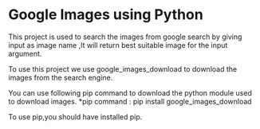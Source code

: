 # Google Images using Python

This project is used to search the images from google search by giving input as image name ,It will return best suitable image for the input argument.

To use this project we use google_images_download to download the images from the search engine.

You can use following pip command to download the python module used to download images.
*pip command : pip install google_images_download

To use pip,you should have installed pip.

